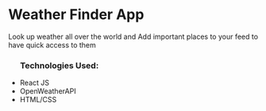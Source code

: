 # Weather Finder App

<p>Look up weather all over the world and Add important places to your feed to have quick access to them</p>

<ul>
<h3>Technologies Used:</h3>
<li>React JS</li>
<li>OpenWeatherAPI</li>
<li>HTML/CSS</li>
</ul>
